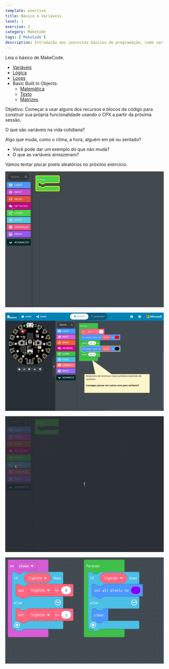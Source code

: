 ```yaml
---
template: exercise
title: Básico e Variáveis
level: 1
exercise: 2
category: MakeCode
tags: ['MakeCode']
description: Introdução aos conceitos básicos de programação, como variáveis, lógica e loops!
---
```


Leia o básico de MakeCode.

- [Variáveis](https://makecode.adafruit.com/blocks/variables)
- [Lógica](https://makecode.adafruit.com/blocks/logic)
- [Loops](https://makecode.adafruit.com/blocks/loops)
- Basic Built In Objects:
  - [Matemática](https://makecode.adafruit.com/reference/math)
  - [Texto](https://makecode.adafruit.com/reference/text)
  - [Matrizes](https://makecode.adafruit.com/reference/arrays)

Objetivo: Começar a usar alguns dos recursos e blocos de código para construir sua própria funcionalidade usando o CPX a partir da próxima sessão.

O que são variáveis ​​na vida cotidiana?

Algo que muda, como o clima, a hora, alguém em pé ou sentado?

- Você pode dar um exemplo do que não muda?
- O que as variáveis ​​armazenam?

Vamos tentar piscar pixels aleatórios no próximo exercício.

![variable](session2.gif)

![variable screen 12](e2-12.png)

![lightOn coding](lightOn.gif)

![lightOn](lightOn.png)
